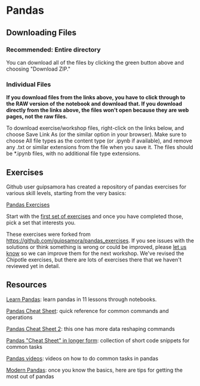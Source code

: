 # Pandas

## Downloading Files

### Recommended: Entire directory

You can download all of the files by clicking the green button above and choosing "Download ZIP."

### Individual Files

**If you download files from the links above, you have to click through to the RAW version of the notebook and download that.  If you download directly from the links above, the files won't open because they are web pages, not the raw files.**

To download exercise/workshop files, right-click on the links below, and choose Save Link As (or the similar option in your browser).  Make sure to choose All file types as the content type (or .ipynb if available), and remove any .txt or similar extensions from the file when you save it.  The files should be *.ipynb files, with no additional file type extensions.


## Exercises

Github user guipsamora has created a repository of pandas exercises for various skill levels, starting from the very basics:

[Pandas Exercises](https://github.com/nuitrcs/pandas_exercises)

Start with the [first set of exercises](https://github.com/nuitrcs/pandas_exercises/tree/master/01_Getting_%26_Knowing_Your_Data/Chipotle) and once you have completed those, pick a set that interests you.  

These exercises were forked from https://github.com/guipsamora/pandas_exercises.  If you see issues with the solutions or think something is wrong or could be improved, please [let us know](mailto:m-rich@northwestern.edu) so we can improve them for the next workshop.  We've revised the Chipotle exercises, but there are lots of exercises there that we haven't reviewed yet in detail.


## Resources

[Learn Pandas](https://bitbucket.org/hrojas/learn-pandas): learn pandas in 11 lessons through notebooks.  

[Pandas Cheat Sheet](https://s3.amazonaws.com/assets.datacamp.com/blog_assets/PandasPythonForDataScience.pdf): quick reference for common commands and operations

[Pandas Cheat Sheet 2](https://s3.amazonaws.com/assets.datacamp.com/blog_assets/Python_Pandas_Cheat_Sheet_2.pdf): this one has more data reshaping commands

[Pandas "Cheat Sheet" in longer form](http://nbviewer.jupyter.org/github/pybokeh/ipython_notebooks/blob/master/pandas/PandasCheatSheet.ipynb): collection of short code snippets for common tasks

[Pandas videos](https://github.com/justmarkham/pandas-videos): videos on how to do common tasks in pandas

[Modern Pandas](https://tomaugspurger.github.io/modern-1-intro): once you know the basics, here are tips for getting the most out of pandas
